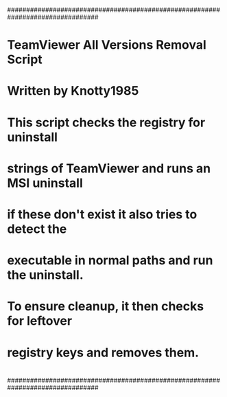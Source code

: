 ################################################################################
#                                                                              #
#                  TeamViewer All Versions Removal Script                      #
#                           Written by Knotty1985                              #
#                                                                              #
#               This script checks the registry for uninstall                  #
#               strings of TeamViewer and runs an MSI uninstall                #
#               if these don't exist it also tries to detect the               #
#               executable in normal paths and run the uninstall.              #
#               To ensure cleanup, it then checks for leftover                 #
#               registry keys and removes them.                                #
#                                                                              #
################################################################################

